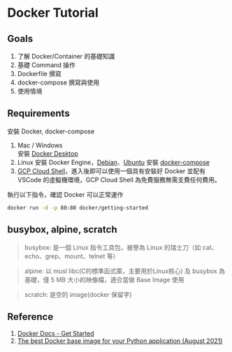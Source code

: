 # Docker Tutorial

## Goals

1. 了解 Docker/Container 的基礎知識
2. 基礎 Command 操作
3. Dockerfile 撰寫
4. docker-compose 撰寫與使用
5. 使用情境

## Requirements

安裝 Docker, docker-compose

1. Mac / Windows  
    安裝 [Docker Desktop](https://www.docker.com/products/docker-desktop)
2. Linux
    安裝 Docker Engine，[Debian](https://docs.docker.com/engine/install/debian/)、[Ubuntu](https://docs.docker.com/engine/install/ubuntu/)
    安裝 [docker-compose](https://docs.docker.com/compose/install/#install-compose)
3. [GCP Cloud Shell](https://shell.cloud.google.com/)，進入後即可以使用一個具有安裝好 Docker 並配有 VSCode 的虛擬機環境，GCP Cloud Shell 為免費服務無需支費任何費用。

執行以下指令，確認 Docker 可以正常運作

```bash
docker run -d -p 80:80 docker/getting-started
```

## busybox, alpine, scratch

> busybox: 是一個 Linux 指令工具包，被譽為 Linux 的瑞士刀（如 cat、echo、grep、mount、telnet 等）

> alpine: 以 musl libc(C的標準函式庫，主要用於Linux核心) 及 busybox 為基礎，僅 5 MB 大小的映像檔，適合當做 Base Image 使用

> scratch: 是空的 image(docker 保留字)

## Reference

1. [Docker Docs - Get Started](https://docs.docker.com/get-started/)
2. [The best Docker base image for your Python application (August 2021)](https://pythonspeed.com/articles/base-image-python-docker-images/)
